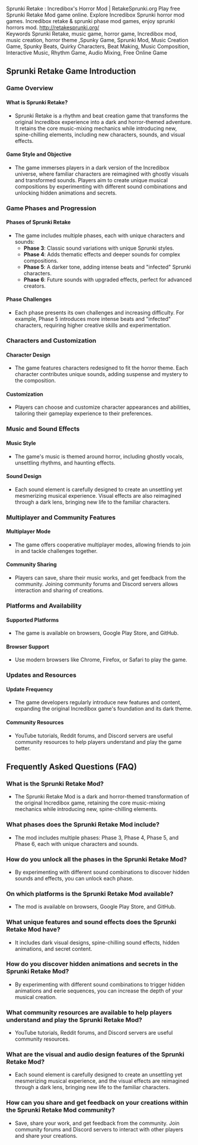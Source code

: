 Sprunki Retake : Incredibox's Horror Mod | RetakeSprunki.org
Play free Sprunki Retake Mod game online. Explore Incredibox Sprunki horror mod games. Incredibox retake & sprunki phase mod games, enjoy sprunki horrors mod.
http://retakesprunki.org/    
Keywords
 Sprunki Retake, music game, horror game, Incredibox mod, music creation, horror theme ,Spunky Game, Sprunki Mod, Music Creation Game, Spunky Beats, Quirky Characters, Beat Making, Music Composition, Interactive Music, Rhythm Game, Audio Mixing, Free Online Game
## Sprunki Retake Game Introduction

### Game Overview
#### What is Sprunki Retake?
- Sprunki Retake is a rhythm and beat creation game that transforms the original Incredibox experience into a dark and horror-themed adventure. It retains the core music-mixing mechanics while introducing new, spine-chilling elements, including new characters, sounds, and visual effects.

#### Game Style and Objective
- The game immerses players in a dark version of the Incredibox universe, where familiar characters are reimagined with ghostly visuals and transformed sounds. Players aim to create unique musical compositions by experimenting with different sound combinations and unlocking hidden animations and secrets.

### Game Phases and Progression
#### Phases of Sprunki Retake
- The game includes multiple phases, each with unique characters and sounds:
  - **Phase 3**: Classic sound variations with unique Sprunki styles.
  - **Phase 4**: Adds thematic effects and deeper sounds for complex compositions.
  - **Phase 5**: A darker tone, adding intense beats and "infected" Sprunki characters.
  - **Phase 6**: Future sounds with upgraded effects, perfect for advanced creators.

#### Phase Challenges
- Each phase presents its own challenges and increasing difficulty. For example, Phase 5 introduces more intense beats and "infected" characters, requiring higher creative skills and experimentation.

### Characters and Customization
#### Character Design
- The game features characters redesigned to fit the horror theme. Each character contributes unique sounds, adding suspense and mystery to the composition.

#### Customization
- Players can choose and customize character appearances and abilities, tailoring their gameplay experience to their preferences.

### Music and Sound Effects
#### Music Style
- The game's music is themed around horror, including ghostly vocals, unsettling rhythms, and haunting effects.

#### Sound Design
- Each sound element is carefully designed to create an unsettling yet mesmerizing musical experience. Visual effects are also reimagined through a dark lens, bringing new life to the familiar characters.

### Multiplayer and Community Features
#### Multiplayer Mode
- The game offers cooperative multiplayer modes, allowing friends to join in and tackle challenges together.

#### Community Sharing
- Players can save, share their music works, and get feedback from the community. Joining community forums and Discord servers allows interaction and sharing of creations.

### Platforms and Availability
#### Supported Platforms
- The game is available on browsers, Google Play Store, and GitHub.

#### Browser Support
- Use modern browsers like Chrome, Firefox, or Safari to play the game.

### Updates and Resources
#### Update Frequency
- The game developers regularly introduce new features and content, expanding the original Incredibox game's foundation and its dark theme.

#### Community Resources
- YouTube tutorials, Reddit forums, and Discord servers are useful community resources to help players understand and play the game better.

## Frequently Asked Questions (FAQ)

### What is the Sprunki Retake Mod?
- The Sprunki Retake Mod is a dark and horror-themed transformation of the original Incredibox game, retaining the core music-mixing mechanics while introducing new, spine-chilling elements.

### What phases does the Sprunki Retake Mod include?
- The mod includes multiple phases: Phase 3, Phase 4, Phase 5, and Phase 6, each with unique characters and sounds.

### How do you unlock all the phases in the Sprunki Retake Mod?
- By experimenting with different sound combinations to discover hidden sounds and effects, you can unlock each phase.

### On which platforms is the Sprunki Retake Mod available?
- The mod is available on browsers, Google Play Store, and GitHub.

### What unique features and sound effects does the Sprunki Retake Mod have?
- It includes dark visual designs, spine-chilling sound effects, hidden animations, and secret content.

### How do you discover hidden animations and secrets in the Sprunki Retake Mod?
- By experimenting with different sound combinations to trigger hidden animations and eerie sequences, you can increase the depth of your musical creation.

### What community resources are available to help players understand and play the Sprunki Retake Mod?
- YouTube tutorials, Reddit forums, and Discord servers are useful community resources.

### What are the visual and audio design features of the Sprunki Retake Mod?
- Each sound element is carefully designed to create an unsettling yet mesmerizing musical experience, and the visual effects are reimagined through a dark lens, bringing new life to the familiar characters.

### How can you share and get feedback on your creations within the Sprunki Retake Mod community?
- Save, share your work, and get feedback from the community. Join community forums and Discord servers to interact with other players and share your creations.

